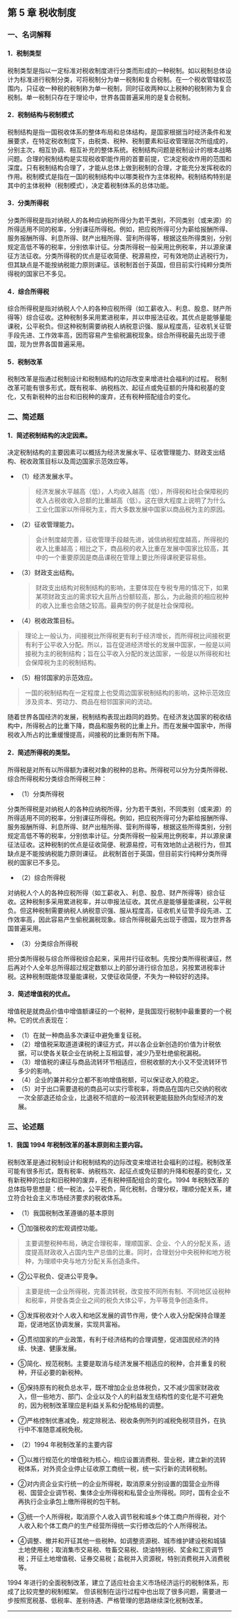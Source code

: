 ## 第 5 章 税收制度

### 一、名词解释

#### 1．税制类型

税制类型是指以一定标准对税收制度进行分类而形成的一种税制。如以税制总体设计为标准进行税制分类，可将税制分为单一税制和复合税制。在一个税收管辖权范围内，只征收一种税的税制称为单一税制，同时征收两种以上税种的税制称为复合税制。单一税制只存在于理论中，世界各国普遍采用的是复合税制。

#### 2．税制结构与税制模式

税制结构是指一国税收体系的整体布局和总体结构，是国家根据当时经济条件和发展要求，在特定税收制度下，由税类、税种、税制要素和征收管理层次所组成的，分别主次，相互协调、相互补充的整体系统。税制结构问题是税制设计的根本战略问题。合理的税制结构是实现税收职能作用的首要前提，它决定税收作用的范围和深度。只有税制结构合理了，才能从总体上做到税制的合理，才能充分发挥税收的作用。税制模式是指在一国的税制结构中以哪类税作为主体税种。税制结构特别是其中的主体税种（税制模式），决定着税制体系的总体功能。

#### 3．分类所得税

分类所得税是指对纳税人的各种应纳税所得分为若干类别，不同类别（或来源）的所得适用不同的税率，分别课征所得税。例如，把应税所得可分为薪给报酬所得、服务报酬所得、利息所得、财产出租所得、营利所得等，根据这些所得类别，分别规定高低不等的税率，分别依率计征。分类所得税一般采用比例税率，并以源泉课征方法征收。分类所得税的优点是征收简便、税源易控，可有效地防止逃税行为，但其缺点是不能按纳税能力原则课征。该税制首创于英国，但目前实行纯粹分类所得税的国家已不多见。

#### 4．综合所得税

综合所得税是指对纳税人个人的各种应税所得（如工薪收入、利息、股息、财产所得等）综合征收。这种税制多采用累进税率，并以申报法征收。其优点是能够量能课税，公平税负。但这种税制需要纳税人纳税意识强、服从程度高，征收机关征管手段先进、工作效率高，因而容易产生偷税漏税现象。综合所得税最先出现于德国，现为世界各国普遍采用。

#### 5．税制改革

税制改革是指通过税制设计和税制结构的边际改变来增进社会福利的过程。
税制改革可能有很多形式，既有税率、纳税档次、起征点或免征额的升降和税基的变化，又有新税种的出台和旧税种的废弃，还有税种搭配组合的变化。

### 二、简述题

#### 1．简述税制结构的决定因素。

决定税制结构的主要因素可以概括为经济发展水平、征收管理能力、财政支出结构、税收政策目标以及周边国家示范效应等。

- （1）经济发展水平。
	>经济发展水平越高（低），人均收入越高（低），所得税和社会保障税的收入占税收收入总额的比重越高（低）。这在很大程度上说明了为什么工业化国家以所得税为主，而大多数发展中国家以商品税为主的原因。
- （2）征收管理能力。
	>会计制度越完善，征收管理手段越先进，诚信纳税程度越高，所得税的收入比重越高；相比之下，商品税的收入比重在发展中国家比较高，其中的一个重要原因是商品课税在管理上要比所得课税更容易些。
- （3）财政支出结构。
	>财政支出结构对税制结构的影响，主要体现在专税专用的情况下，如果某项财政支出的需求较大且所占份额较高，那么，为此融资的相应税种的收入比重也会随之较高。最典型的例子就是社会保障税。
- （4）税收政策目标。
>	理论上一般认为，间接税比所得税更有利于经济增长，而所得税比间接税更有利于公平收入分配。所以，旨在促进经济增长的发展中国家，一般是以间接税为主的税制结构；旨在公平收入分配的发达国家，一般是以所得税和社会保障税为主的税制结构。
- （5）相邻国家的示范效应。
>	一国的税制结构在一定程度上也受周边国家税制结构的影响，这种示范效应涉及资本、劳动力、商品在相邻国家间的流动。

随着世界各国经济的发展，税制结构表现出趋同的趋势。在经济发达国家的税收结构中，所得税占的比重下降，商品和服务税的比重上升。而在发展中国家中，所得税收入所占的比重缓慢提高，间接税的比重则有所下降。

#### 2．简述所得税的类型。

所得税是对所有以所得额为课税对象的税种的总称。所得税可以分为分类所得税、综合所得税和分类综合所得税三种：

- （1）分类所得税

分类所得税是对纳税人的各种应纳税所得，分为若干类别，不同类别（或来源）的所得适用不同的税率，分别课征所得税。例如，把应税所得可分为薪给报酬所得、服务报酬所得、利息所得、财产出租所得、营利所得等，根据这些所得类别，分别规定高低不等的税率，分别依率计征。分类所得税一般采用比例税率，并以源泉课征法征收。这种税制的优点是征收简便、税源易控，可有效地防止逃税行为，但其缺点是不能按纳税能力原则课征。
此税制首创于英国，但目前实行纯粹分类所得税的国家已不多见。

- （2）综合所得税

对纳税人个人的各种应税所得（如工薪收入、利息、股息、财产所得等）综合征收。这种税制多采用累进税率，并以申报法征收。其优点是能够量能课税，公平税负。但这种税制需要纳税人纳税意识强、服从程度高，征收机关征管手段先进、工作效率高，因此容易产生偷税漏税现象。综合所得税最先出现于德国，现为世界各国普遍采用。

- （3）分类综合所得税

把分类所得税与综合所得税综合起来，采用并行征收制。先按分类所得税课征，然后再对个人全年总所得超过规定数额以上的部分进行综合加总，另按累进税率计税。这种税制既能体现量能课税，又使征收简便，不失为一种较好的选择。

#### 3．简述增值税的优点。

增值税是就商品价值中增值额课征的一个税种，是我国现行税制中最重要的一个税种。它的优点表现在：
- （1）在就一种商品多次课征中避免重复征税。
- （2）增值税采取道道课税的课征方式，并以各企业新创造的价值为计税依据，可以使各关联企业在纳税上互相监督，减少乃至杜绝偷税漏税。
- （3）增值税的课征与商品流转环节相适应，但税收额的大小又不受流转环节多少的影响。
- （4）企业的兼并和分立都不影响增值税额，可以保证收入的稳定。
- （5）对于出口需要退税的商品可以实行零税率，将商品在国内已交纳的税收一次全部退还给企业，比退税不彻底的一般流转税更能鼓励外向型经济的发展。

### 三、论述题

#### 1．我国 1994 年税制改革的基本原则和主要内容。

税制改革是通过税制设计和税制结构的边际改变来增进社会福利的过程。税制改革可能有很多形式，既有税率、纳税档次、起征点或免征额的升降和税基的变化，又有新税种的出台和旧税种的废弃，还有税种搭配组合的变化。1994 年税制改革的总体指导思想是：统一税法，公平税负，简化税制，合理分权，理顺分配关系，建立符合社会主义市场经济要求的税收体系。

- （1）我国税制改革遵循的基本原则

- ①加强税收的宏观调控功能。
>主要调整税种布局，确定合理税率，理顺国家、企业、个人的分配关系，适度提高财政收入占国内生产总值的比重。同时，合理划分中央税种和地方税种，为理顺中央与地方分配关系创造条件。

- ②公平税负、促进公平竞争。
>主要是统一企业所得税，完善流转税，改变按不同所有制、不同地区设税种和税率，并使各类企业之间的税负大体公平，为平等竞争创造条件。

- ③发挥税收对个人收入和地区发展的调节作用，使个人收入分配保持合理差距，促进地区协调发展，实现共富裕。

- ④贯彻国家的产业政策，有利于经济结构的合理调整，促进国民经济的持续、快速、健康发展。

- ⑤简化、规范税制。主要是取消与经济发展不相适应的税种，合并重复的税种，开征必要的新税种。

- ⑥保持原有的税负总水平，既不增加企业总体税负，又不减少国家财政收入，但一些地方、部门、企业以及个人的利益发生结构性的变化是不可避免的，因为税制改革理应是利益关系和分配格局的调整。

- ⑦严格控制优惠减免，规定除税法、税收条例所列的减税免税项目外，在执行中不准随意减税免税。

- （2）1994 年税制改革的主要内容

- ①以推行规范化的增值税为核心，相应设置消费税、营业税，建立新的流转税体系，对外资企业停止征收原工商统一税，统一实行新的流转税制。
- ②对内资企业实行统一的企业所得税，取消原来分别设置的国营企业所得税、国营企业调节税、集体企业所得税和私营企业所得税。同时，国有企业不再执行企业承包上缴所得税的包干制。
- ③统一个人所得税，取消原个人收入调节税和城乡个体工商户所得税，对个人收入和个体工商户的生产经营所得统一实行修改后的个人所得税法。
- ④调整、撤并和开征其他一些税种。如调整资源税、城市维护建设税和城镇土地使用税；取消集市交易税、牲畜交易税、烧油特别税、奖金和工资调节税；开征土地增值税、证券交易税；盐税并入资源税，特别消费税并入消费税等。

1994 年进行的全面税制改革，建立了适应社会主义市场经济运行的税制体系，形成了比较完整的税制框架。
但该税制在运行过程中也出现了很多问题，需要进一步按照宽税基、低税率、差别待遇、严格管理的思路继续深化税制改革。

---


